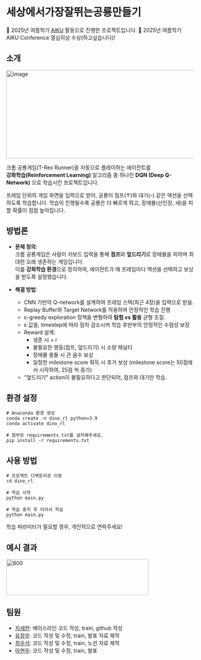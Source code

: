 # 세상에서가장잘뛰는공룡만들기

📢 2025년 여름학기 [AIKU](https://github.com/AIKU-Official) 활동으로 진행한 프로젝트입니다.
🎉 2025년 여름학기 AIKU Conference 열심히상 수상(하고싶습니다)!

## 소개

<img width="671" height="235" alt="image" src="https://github.com/user-attachments/assets/8fe8d433-3c2f-4c2b-8ca1-98a02295d1d6" />

크롬 공룡게임(T-Rex Runner)을 자동으로 플레이하는 에이전트를  
**강화학습(Reinforcement Learning)** 알고리즘 중 하나인 **DQN (Deep Q-Network)** 으로 학습시킨 프로젝트입니다.  

프레임 단위의 게임 화면을 입력으로 받아, 공룡이 점프(↑)와 대기(–) 같은 액션을 선택하도록 학습합니다.
학습이 진행될수록 공룡은 더 빠르게 뛰고, 장애물(선인장, 새)을 피할 확률이 점점 높아집니다.

## 방법론

- **문제 정의**:  
  크롬 공룡게임은 사람이 키보드 입력을 통해 **점프**와 **엎드리기**로 장애물을 피하며 최대한 오래 생존하는 게임입니다.  
  이를 **강화학습 환경**으로 정의하여, 에이전트가 매 프레임마다 액션을 선택하고 보상을 받도록 설정했습니다.  

- **해결 방법**:  
  - CNN 기반의 Q-network를 설계하여 프레임 스택(최근 4장)을 입력으로 받음.
  - Replay Buffer와 Target Network를 적용하여 안정적인 학습 진행  
  - ε-greedy exploration 정책을 변형하여 **탐험 vs 활용** 균형 조절.
  - ε 값을, timestep에 따라 점차 감소시켜 학습 후반부의 안정적인 수렴성 보장 
  - Reward 설계:
    - 생존 시 + r   
    - 불필요한 행동(점프, 엎드리기) 시 소량 패널티
    - 장애물 충돌 시 큰 음수 보상
    - 일정한 milestone score 획득 시 추가 보상 (milestone score는 50점에서 시작하여, 25점 씩 증가)
  - "엎드리기" action이 불필요하다고 판단되어, 점프와 대기만 학습.
    
## 환경 설정

```
# Anaconda 환경 생성
conda create -n dino_rl python=3.9
conda activate dino_rl

# 첨부된 requirements.txt를 설치해주세요.
pip install -r requirements.txt
```

## 사용 방법

```
# 프로젝트 디렉토리로 이동
cd dino_rl

# 학습 시작
python main.py

# 학습 중지 후 이어서 학습
python main.py
```

학습 파라미터가 필요할 경우, 개인적으로 연락주세요!

## 예시 결과

<img width="380" height="96" alt="600" src="https://github.com/user-attachments/assets/f483bbbf-a8b6-4e8b-bf3b-ea47cb9094c6" />


## 팀원

- [지세현](https://github.com/sehyeonji321): 베이스라인 코드 작성, train, github 작성
- [유창우](https://github.com/changwoolab): 코드 작성 및 수정, train, 발표 자료 제작
- [최우석](https://github.com/woosukqw12): 코드 작성 및 수정, train, 노션 자료 제작
- [마현우](https://github.com/ruaqktk): 코드 작성 및 수정, train, 발표
